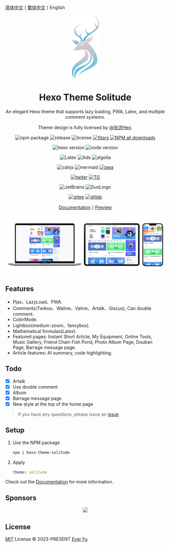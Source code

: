 [简体中文](README.md)丨[繁体中文](README_zh-Hant.md)丨English

<div align="center">

   <img src=".github/logo.svg" alt="Solitude logo" height="200">

   <h1>Hexo Theme Solitude</h1>

   An elegant Hexo theme that supports lazy loading, PWA, Latex, and multiple comment systems.

   Theme design is fully licensed by [@张洪Heo](https://github.com/zhheo).
  
![npm package](https://img.shields.io/npm/v/hexo-theme-solitude?color=blue&logo=npm)
![release](https://img.shields.io/github/package-json/v/valor-x/hexo-theme-solitude/master?color=%231ab1ad&label=release)
![license](https://img.shields.io/github/license/valor-x/hexo-theme-solitude?color=FF5531)
[![Stars](https://img.shields.io/github/stars/valor-x/hexo-theme-solitude)](https://github.com/everfu/hexo-theme-solitude/stargazers)
[![NPM all downloads](https://img.shields.io/npm/dy/hexo-theme-solitude?color=white)](https://www.npmjs.com/package/hexo-theme-solitude)

![hexo version](https://img.shields.io/badge/hexo-7.0.0+-blue?logo=hexo&logoColor=white)
![node version](https://img.shields.io/badge/node-14.0.0-white?logo=node.js&logoColor=white)

![Latex](https://img.shields.io/badge/latex-20B2AA?logo=Latex)
![Ads](https://img.shields.io/badge/Google_Ads-black?logo=googleads)
![algolia](https://img.shields.io/badge/algolia-457AFF?logo=algolia)

![cdnjs](https://img.shields.io/badge/cdnjs-orange?logo=Cloudflare&logoColor=white)
![mermaid](https://img.shields.io/badge/mermaid-ff3670?logo=mermaid&logoColor=white)
[![pwa](https://img.shields.io/badge/pwa-red?logo=pwa)](https://developer.mozilla.org/en-US/docs/Web/Progressive_web_apps)

[![twiter](https://img.shields.io/badge/Twitter-gray?logo=x)](https://twitter.com/efu_oo)
[![TG](https://img.shields.io/badge/Telegram-gray?logo=Telegram&logoColor=white)](https://t.me/solitudePro)

![JetBrains](https://img.shields.io/badge/jetbrains-support-black?logo=jetbrains)
![DuoLingo](https://img.shields.io/badge/duolingo-support-black?logo=duolingo&logoColor=white)

[![gitee](https://img.shields.io/badge/Gitee-red?logo=gitee)](https://gitee.com/nsjjd_w/hexo-theme-solitude)
[![gitlab](https://img.shields.io/badge/GitLab-blue?logo=gitlab)](https://gitlab.com/efu/hexo-theme-solitude)

[Documentation](https://solitude.js.org/)丨[Preview](https://www.efu.me/)

</div>

![Screenshot](.github/screenshot.webp)

## Features

- Pjax、LazyLoad、PWA.
- Comments(Twikoo、Waline、Valine、Artalk、Giscus), Can double comment.
- ColorMode.
- Lightbox(medium-zoom、fancybox).
- Mathematical formulas(Latex).
- Featured pages: Instant Short Article, My Equipment, Online Tools, Music Gallery, Friend Chain Fish Pond, Photo Album Page, Douban Page, Barrage message page.
- Article features: AI summary, code highlighting.

## Todo

- [x] Artalk
- [x] Use double comment
- [x] Album
- [x] Barrage message page
- [x] New style at the top of the home page

> If you have any questions, please issue an [issue](https://github.com/everfu/hexo-theme-solitude/issues)

## Setup

1. Use the NPM package
      ```bash
      npm i hexo-theme-solitude
      ```
2. Apply
      ```yaml
      theme: solitude
      ```

Check out the [Documentation](https://solitude.js.org/) for more information.

## Sponsors

<p align="center">
  <a href="https://cdn.jsdelivr.net/gh/efuo/static/sponsors.svg">
    <img src='https://cdn.jsdelivr.net/gh/efuo/static/sponsors.svg'/>
  </a>
</p>

## License

[MIT](./LICENSE) License &copy; 2023-PRESENT [Ever Fu](https://github.com/everfu)
